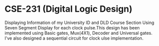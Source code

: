 # CSE-231 (Digital Logic Design)
Displaying Information of my University ID and DLD Course Section Using Seven Segment Display for each clock pulse.This design has been implemented using Basic gates, Mux(4X1), Decoder and Universal gates. I've also designed a sequential circuit for clock ulse implementation.
